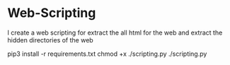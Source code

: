 # Web-Scripting
I create a web scripting for extract the all html for the web and extract the hidden directories of the web

pip3 install -r requirements.txt
chmod +x ./scripting.py
./scripting.py
